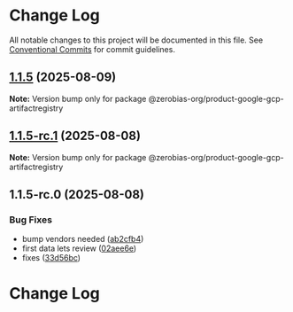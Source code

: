 # Change Log

All notable changes to this project will be documented in this file.
See [Conventional Commits](https://conventionalcommits.org) for commit guidelines.

## [1.1.5](https://github.com/zerobias-org/product/compare/@zerobias-org/product-google-gcp-artifactregistry@1.1.5-rc.1...@zerobias-org/product-google-gcp-artifactregistry@1.1.5) (2025-08-09)

**Note:** Version bump only for package @zerobias-org/product-google-gcp-artifactregistry





## [1.1.5-rc.1](https://github.com/zerobias-org/product/compare/@zerobias-org/product-google-gcp-artifactregistry@1.1.5-rc.0...@zerobias-org/product-google-gcp-artifactregistry@1.1.5-rc.1) (2025-08-08)

**Note:** Version bump only for package @zerobias-org/product-google-gcp-artifactregistry





## 1.1.5-rc.0 (2025-08-08)


### Bug Fixes

* bump vendors needed ([ab2cfb4](https://github.com/zerobias-org/product/commit/ab2cfb4a9cf2e3008e08b068f98011fec096c932))
* first data lets review ([02aee6e](https://github.com/zerobias-org/product/commit/02aee6e8c4f11675de7c63a00f4c8254a67a4dd7))
* fixes ([33d56bc](https://github.com/zerobias-org/product/commit/33d56bcaedf3fa5e3939a33c0fb57eda53539d05))





# Change Log
